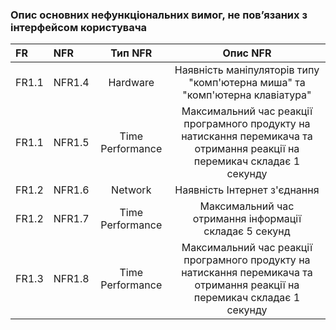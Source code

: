 ### Опис основних нефункціональних вимог, не пов’язаних з інтерфейсом користувача
|FR|NFR|Тип NFR|Опис NFR|
|:-|:-|:-:|:-:|
|FR1.1|NFR1.4|Hardware|Наявність маніпуляторів типу "комп'ютерна миша" та "комп'ютерна клавіатура"|
|FR1.1|NFR1.5|Time Performance|Максимальний час реакції програмного продукту на натискання перемикача та отримання реакції на перемикач складає 1 секунду|
|FR1.2|NFR1.6|Network|Наявність Інтернет з'єднання|
|FR1.2|NFR1.7|Time Performance|Максимальний час отримання інформації складає 5 секунд|
|FR1.3|NFR1.8|Time Performance|Максимальний час реакції програмного продукту на натискання перемикача та отримання реакції на перемикач складає 1 секунду|
